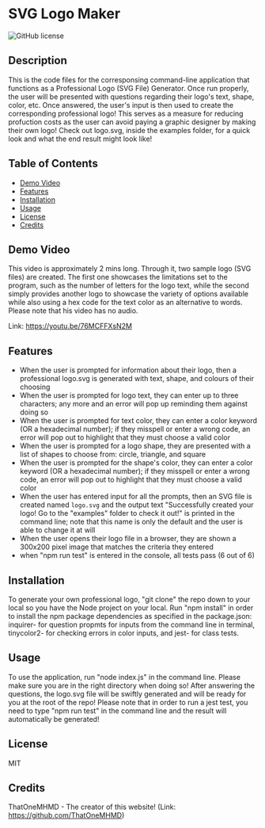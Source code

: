 # SVG Logo Maker

![GitHub license](https://img.shields.io/badge/license-MIT-blue.svg)

## Description

This is the code files for the corresponsing command-line application that functions as a Professional Logo (SVG File) Generator. Once run properly, the user will be presented with questions regarding their logo's text, shape, color, etc. Once answered, the user's input is then used to create the corresponding professional logo! This serves as a measure for reducing profuction costs as the user can avoid paying a graphic designer by making their own logo! Check out logo.svg, inside the examples folder, for a quick look and what the end result might look like!

## Table of Contents

  - [Demo Video](#demo-video)
  - [Features](#features)
  - [Installation](#installation)
  - [Usage](#usage)
  - [License](#license)
  - [Credits](#credits)

## Demo Video

This video is approximately 2 mins long. Through it, two sample logo (SVG files) are created. The first one showcases the limitations set to the program, such as the number of letters for the logo text, while the second simply provides another logo to showcase the variety of options available while also using a hex code for the text color as an alternative to words. Please note that his video has no audio.

Link: https://youtu.be/76MCFFXsN2M

## Features

- When the user is prompted for information about their logo, then a professional logo.svg is generated with text, shape, and colours of their choosing
- When the user is prompted for logo text, they can enter up to three characters; any more and an error will pop up reminding them against doing so
- When the user is prompted for text color, they can enter a color keyword (OR a hexadecimal number); if they misspell or enter a wrong code, an error will pop out to highlight that they must choose a valid color
- When the user is prompted for a logo shape, they are presented with a list of shapes to choose from: circle, triangle, and square
- When the user is prompted for the shape's color, they can enter a color keyword (OR a hexadecimal number); if they misspell or enter a wrong code, an error will pop out to highlight that they must choose a valid color
- When the user has entered input for all the prompts, then an SVG file is created named `logo.svg` and the output text "Successfully created your logo! Go to the "examples" folder to check it out!" is printed in the command line; note that this name is only the default and the user is able to change it at will
- When the user opens their logo file in a browser, they are shown a 300x200 pixel image that matches the criteria they entered
- when "npm run test" is entered in the console, all tests pass (6 out of 6)

## Installation

To generate your own professional logo, "git clone" the repo down to your local so you have the Node project on your local. Run "npm install" in order to install the npm package dependencies as specified in the package.json: inquirer- for question propmts for inputs from the command line in terminal, tinycolor2- for checking errors in color inputs, and jest- for class tests.

## Usage

To use the application, run "node index.js" in the command line. Please make sure you are in the right directory when doing so! After answering the questions, the logo.svg file will be swiftly generated and will be ready for you at the root of the repo! Please note that in order to run a jest test, you need to type "npm run test" in the command line and the result will automatically be generated!

## License

MIT

## Credits

ThatOneMHMD - The creator of this website!
(Link: https://github.com/ThatOneMHMD)

